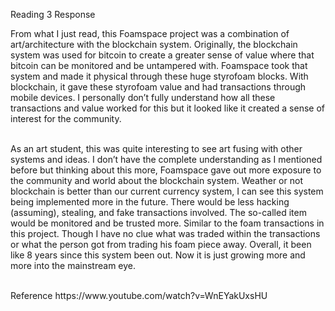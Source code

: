 <heading> Reading 3 Response </heading> <p> </p>

<body> From what I just read, this Foamspace project was a combination of art/architecture with the blockchain system. Originally, the blockchain system was used for bitcoin to create a greater sense of value where that bitcoin can be monitored and be untampered with. Foamspace took that system and made it physical through these huge styrofoam blocks. With blockchain, it gave these styrofoam value and had transactions through mobile devices. I personally don’t fully understand how all these transactions and value worked for this but it looked like it created a sense of interest for the community. <p> </p> <br> As an art student, this was quite interesting to see art fusing with other systems and ideas. I don’t have the complete understanding as I mentioned before but thinking about this more, Foamspace gave out more exposure to the community and world about the blockchain system. Weather or not blockchain is better than our current currency system, I can see this system being implemented more in the future. There would be less hacking (assuming), stealing, and fake transactions involved. The so-called item would be monitored and be trusted more. Similar to the foam transactions in this project. Though I have no clue what was traded within the transactions or what the person got from trading his foam piece away. Overall, it been like 8 years since this system been out. Now it is just growing more and more into the mainstream eye.
	

</body>
<p>
<br>
<heading2>
Reference
</heading2>
	<body2> https://www.youtube.com/watch?v=WnEYakUxsHU </body2>
